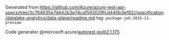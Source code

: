 Generated from https://github.com/Azure/azure-rest-api-specs/tree/3c764635e7d442b3e74caf593029fcd440b3ef82//specification/datalake-analytics/data-plane/readme.md tag: `package-job-2015-11-preview`

Code generator @microsoft.azure/autorest.go@2.1.175



